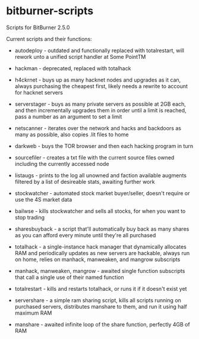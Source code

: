# bitburner-scripts
Scripts for BitBurner 2.5.0

Current scripts and their functions:
- autodeploy - outdated and functionally replaced with totalrestart, will rework unto a unified script handler at Some PointTM
- hackman - deprecated, replaced with totalhack

- h4ckrnet - buys up as many hacknet nodes and upgrades as it can, always purchasing the cheapest first, likely needs a rewrite to account for hacknet servers
- serverstager - buys as many private servers as possible at 2GB each, and then incrementally upgrades them in order until a limit is reached, pass a number as an argument to set a limit

- netscanner - iterates over the network and hacks and backdoors as many as possible, also copies .lit files to home
- darkweb - buys the TOR browser and then each hacking program in turn
- sourcefiler - creates a txt file with the current source files owned including the currently accessed node
- listaugs - prints to the log all unowned and faction available augments filtered by a list of desireable stats, awaiting further work

- stockwatcher - automated stock market buyer/seller, doesn't require or use the 4S market data
- bailwse - kills stockwatcher and sells all stocks, for when you want to stop trading

- sharesbuyback - a script that'll automatically buy back as many shares as you can afford every minute until they're all purchased

- totalhack - a single-instance hack manager that dynamically allocates RAM and periodically updates as new servers are hackable, always run on home, relies on manhack, manweaken, and mangrow subscripts
- manhack, manweaken, mangrow - awaited single function subscripts that call a single use of their named function
- totalrestart - kills and restarts totalhack, or runs it if it doesn't exist yet

- servershare - a simple ram sharing script, kills all scripts running on purchased servers, distributes manshare to them, and run it using half maximum RAM
- manshare - awaited infinite loop of the share function, perfectly 4GB of RAM